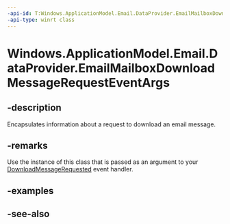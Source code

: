 ```yaml
---
-api-id: T:Windows.ApplicationModel.Email.DataProvider.EmailMailboxDownloadMessageRequestEventArgs
-api-type: winrt class
---
```


<!-- Class syntax.
public class EmailMailboxDownloadMessageRequestEventArgs : Windows.ApplicationModel.Email.DataProvider.IEmailMailboxDownloadMessageRequestEventArgs
-->

# Windows.ApplicationModel.Email.DataProvider.EmailMailboxDownloadMessageRequestEventArgs

## -description
Encapsulates information about a request to download an email message.

## -remarks
Use the instance of this class that is passed as an argument to your [DownloadMessageRequested](emaildataproviderconnection_downloadmessagerequested.md) event handler.

## -examples

## -see-also
